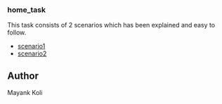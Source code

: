### home_task

This task consists of 2 scenarios which has been explained and easy to follow. 

- [scenario1](https://github.com/manukoli1986/home_task/blob/main/scenario1/README.md)
- [scenario2](https://github.com/manukoli1986/home_task/tree/main/scenario2#readme)


## Author

Mayank Koli
